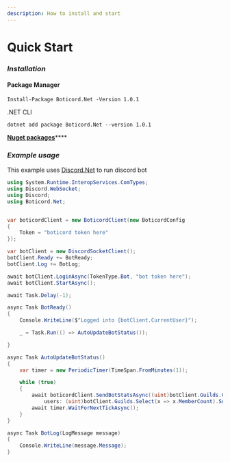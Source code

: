 ```yaml
---
description: How to install and start
---
```


# Quick Start

### _Installation_

#### Package Manager

```
Install-Package Boticord.Net -Version 1.0.1
```

.NET CLI

```
dotnet add package Boticord.Net --version 1.0.1
```

[**Nuget packages**](https://www.nuget.org/packages/Boticord.Net/)****

### _Example usage_

This example uses [Discord.Net](https://github.com/discord-net/Discord.Net) to run discord bot

```csharp
using System.Runtime.InteropServices.ComTypes;
using Discord.WebSocket;
using Discord;
using Boticord.Net;


var boticordClient = new BoticordClient(new BoticordConfig
{
    Token = "boticord token here"
});

var botClient = new DiscordSocketClient();
botClient.Ready += BotReady;
botClient.Log += BotLog;

await botClient.LoginAsync(TokenType.Bot, "bot token here");
await botClient.StartAsync();

await Task.Delay(-1);

async Task BotReady()
{
    Console.WriteLine($"Logged into {botClient.CurrentUser}");

    _ = Task.Run(() => AutoUpdateBotStatus());

}

async Task AutoUpdateBotStatus()
{
    var timer = new PeriodicTimer(TimeSpan.FromMinutes(1));

    while (true)
    {
        await boticordClient.SendBotStatsAsync((uint)botClient.Guilds.Count,
            users: (uint)botClient.Guilds.Select(x => x.MemberCount).Sum());
        await timer.WaitForNextTickAsync();
    }
}

async Task BotLog(LogMessage message)
{
    Console.WriteLine(message.Message);
}
```
